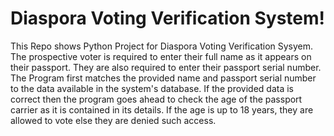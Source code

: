 # Diaspora Voting Verification System!

 This Repo shows Python Project for Diaspora Voting Verification Sysyem.
 The prospective voter is required to enter their full name as it appears on their passport.
 They are also required to enter their passport serial number.
 The Program first matches the provided name and passport serial number to the data available in the system's database.
 If the provided data is correct then the program goes ahead to check the age of the passport carrier as it is contained in its details.
 If the age is up to 18 years, they are allowed to vote else they are denied such access.
